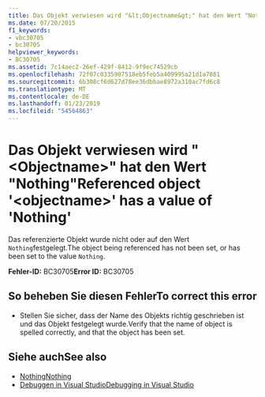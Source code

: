 ```yaml
---
title: Das Objekt verwiesen wird "&lt;Objectname&gt;" hat den Wert "Nothing"
ms.date: 07/20/2015
f1_keywords:
- vbc30705
- bc30705
helpviewer_keywords:
- BC30705
ms.assetid: 7c14aec2-26ef-429f-8412-9f9ec74529cb
ms.openlocfilehash: 72f07c0335907518eb5feb5a409995a21d1a7881
ms.sourcegitcommit: 6b308cf6d627d78ee36dbbae8972a310ac7fd6c8
ms.translationtype: MT
ms.contentlocale: de-DE
ms.lasthandoff: 01/23/2019
ms.locfileid: "54564863"
---
```

# <a name="referenced-object-ltobjectnamegt-has-a-value-of-nothing"></a><span data-ttu-id="16abe-102">Das Objekt verwiesen wird "&lt;Objectname&gt;" hat den Wert "Nothing"</span><span class="sxs-lookup"><span data-stu-id="16abe-102">Referenced object '&lt;objectname&gt;' has a value of 'Nothing'</span></span>
<span data-ttu-id="16abe-103">Das referenzierte Objekt wurde nicht oder auf den Wert `Nothing`festgelegt.</span><span class="sxs-lookup"><span data-stu-id="16abe-103">The object being referenced has not been set, or has been set to the value `Nothing`.</span></span>  
  
 <span data-ttu-id="16abe-104">**Fehler-ID:** BC30705</span><span class="sxs-lookup"><span data-stu-id="16abe-104">**Error ID:** BC30705</span></span>  
  
## <a name="to-correct-this-error"></a><span data-ttu-id="16abe-105">So beheben Sie diesen Fehler</span><span class="sxs-lookup"><span data-stu-id="16abe-105">To correct this error</span></span>  
  
-   <span data-ttu-id="16abe-106">Stellen Sie sicher, dass der Name des Objekts richtig geschrieben ist und das Objekt festgelegt wurde.</span><span class="sxs-lookup"><span data-stu-id="16abe-106">Verify that the name of object is spelled correctly, and that the object has been set.</span></span>  
  
## <a name="see-also"></a><span data-ttu-id="16abe-107">Siehe auch</span><span class="sxs-lookup"><span data-stu-id="16abe-107">See also</span></span>
- [<span data-ttu-id="16abe-108">Nothing</span><span class="sxs-lookup"><span data-stu-id="16abe-108">Nothing</span></span>](../../visual-basic/language-reference/nothing.md)
- [<span data-ttu-id="16abe-109">Debuggen in Visual Studio</span><span class="sxs-lookup"><span data-stu-id="16abe-109">Debugging in Visual Studio</span></span>](/visualstudio/debugger/debugging-in-visual-studio)
